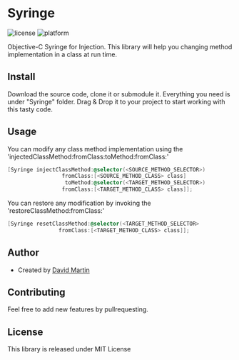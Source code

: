 Syringe
=======

![license](http://img.shields.io/badge/license-MIT-red.svg?style=flat)
![platform](http://img.shields.io/badge/platform-ios-lightgrey.svg?style=flat)

Objective-C Syringe for Injection. This library will help you changing method implementation in a class at run time. 

## Install
Download the source code, clone it or submodule it. Everything you need is under "Syringe" folder. Drag & Drop it to your project to start working with this tasty code.

## Usage

You can modify any class method implementation using the 'injectedClassMethod:fromClass:toMethod:fromClass:'

```objectivec
[Syringe injectClassMethod:@selector(<SOURCE_METHOD_SELECTOR>)
                 fromClass:[<SOURCE_METHOD_CLASS> class]
                  toMethod:@selector(<TARGET_METHOD_SELECTOR>)
                 fromClass:[<TARGET_METHOD_CLASS> class]];
```

You can restore any modification by invoking the 'restoreClassMethod:fromClass:'

```objectivec
[Syringe resetClassMethod:@selector(<TARGET_METHOD_SELECTOR>
                fromClass:[<TARGET_METHOD_CLASS> class]];
```

## Author
* Created by [David Martin](http://www.github.com/cerberillo)

## Contributing
Feel free to add new features by pullrequesting.

## License 
This library is released under MIT License
